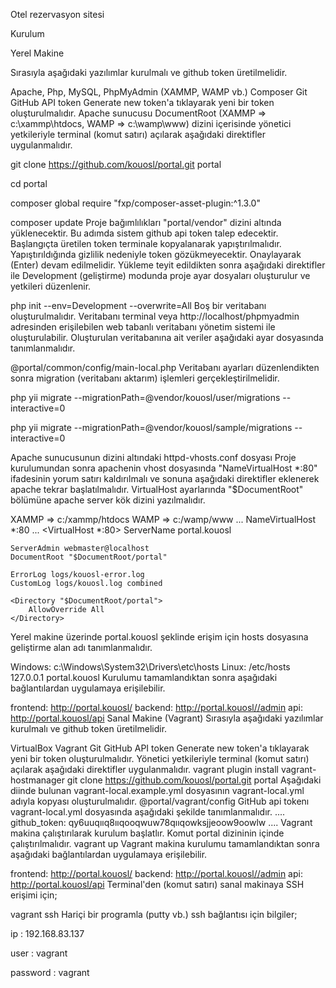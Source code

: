 
Otel rezervasyon sitesi 

Kurulum

Yerel Makine

Sırasıyla aşağıdaki yazılımlar kurulmalı ve github token üretilmelidir.

Apache, Php, MySQL, PhpMyAdmin (XAMMP, WAMP vb.)
Composer
Git
GitHub API token Generate new token'a tıklayarak yeni bir token oluşturulmalıdır.
Apache sunucusu DocumentRoot (XAMMP => c:\xammp\htdocs, WAMP => c:\wamp\www) dizini içerisinde yönetici yetkileriyle terminal (komut satırı) açılarak aşağıdaki direktifler uygulanmalıdır.



git clone https://github.com/kouosl/portal.git portal

cd portal

composer global require "fxp/composer-asset-plugin:^1.3.0"

composer update
Proje bağımlılıkları "portal/vendor" dizini altında yüklenecektir. Bu adımda sistem github api token talep edecektir. Başlangıçta üretilen token terminale kopyalanarak yapıştırılmalıdır. Yapıştırıldığında gizlilik nedeniyle token gözükmeyecektir. Onaylayarak (Enter) devam edilmelidir. Yükleme teyit edildikten sonra aşağıdaki direktifler ile Development (geliştirme) modunda proje ayar dosyaları oluşturulur ve yetkileri düzenlenir.



php init --env=Development --overwrite=All
Boş bir veritabanı oluşturulmalıdır. Veritabanı terminal veya http://localhost/phpmyadmin adresinden erişilebilen web tabanlı veritabanı yönetim sistemi ile oluşturulabilir. Oluşturulan veritabanına ait veriler aşağıdaki ayar dosyasında tanımlanmalıdır.


@portal/common/config/main-local.php 
Veritabanı ayarları düzenlendikten sonra migration (veritabanı aktarım) işlemleri gerçekleştirilmelidir.



php yii migrate --migrationPath=@vendor/kouosl/user/migrations --interactive=0

php yii migrate --migrationPath=@vendor/kouosl/sample/migrations --interactive=0

Apache sunucusunun dizini altındaki httpd-vhosts.conf dosyası Proje kurulumundan sonra apachenin vhost dosyasında "NameVirtualHost *:80" ifadesinin yorum satırı kaldırılmalı ve sonuna aşağıdaki direktifler eklenerek apache tekrar başlatılmalıdır. VirtualHost ayarlarında "$DocumentRoot" bölümüne apache server kök dizini yazılmalıdır.

XAMMP => c:/xammp/htdocs
WAMP => c:/wamp/www
...
NameVirtualHost *:80
...
<VirtualHost *:80>
    ServerName portal.kouosl
       
    ServerAdmin webmaster@localhost
    DocumentRoot "$DocumentRoot/portal"
       
    ErrorLog logs/kouosl-error.log
    CustomLog logs/kouosl.log combined	
       
    <Directory "$DocumentRoot/portal">
        AllowOverride All
    </Directory>
</VirtualHost>
Yerel makine üzerinde portal.kouosl şeklinde erişim için hosts dosyasına geliştirme alan adı tanımlanmalıdır.

Windows: c:\Windows\System32\Drivers\etc\hosts
Linux: /etc/hosts
127.0.0.1   portal.kouosl
Kurulumu tamamlandıktan sonra aşağıdaki bağlantılardan uygulamaya erişilebilir.

frontend: http://portal.kouosl/
backend: http://portal.kouosl//admin
api: http://portal.kouosl/api
Sanal Makine (Vagrant)
Sırasıyla aşağıdaki yazılımlar kurulmalı ve github token üretilmelidir.

VirtualBox
Vagrant
Git
GitHub API token Generate new token'a tıklayarak yeni bir token oluşturulmalıdır.
Yönetici yetkileriyle terminal (komut satırı) açılarak aşağıdaki direktifler uygulanmalıdır.
vagrant plugin install vagrant-hostmanager
git clone https://github.com/kouosl/portal.git portal 
Aşağıdaki diinde bulunan vagrant-local.example.yml dosyasının vagrant-local.yml adıyla kopyası oluşturulmalıdır.
@portal/vagrant/config 
GitHub api tokenı vagrant-local.yml dosyasında aşağıdaki şekilde tanımlanmalıdır.
....
github_token: qy6uuqııq8ııqooqwuw78qııqowksjjeoow9oowlw
....
Vagrant makina çalıştırılarak kurulum başlatlır. Komut portal dizininin içinde çalıştırılmalıdır.
vagrant up
Vagrant makina kurulumu tamamlandıktan sonra aşağıdaki bağlantılardan uygulamaya erişilebilir.

frontend: http://portal.kouosl/
backend: http://portal.kouosl//admin
api: http://portal.kouosl/api
Terminal'den (komut satırı) sanal makinaya SSH erişimi için;

vagrant ssh
Hariçi bir programla (putty vb.) ssh bağlantısı için bilgiler;

ip : 192.168.83.137

user : vagrant

password : vagrant
